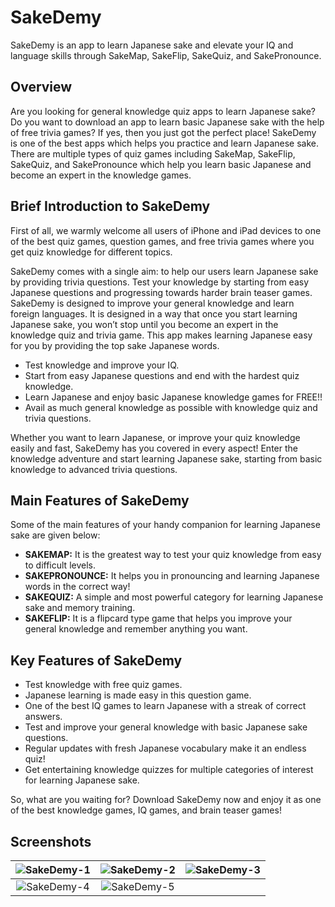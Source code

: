 # SakeDemy

SakeDemy is an app to learn Japanese sake and elevate your IQ and language skills through SakeMap, SakeFlip, SakeQuiz, and SakePronounce.

## Overview

Are you looking for general knowledge quiz apps to learn Japanese sake? Do you want to download an app to learn basic Japanese sake with the help of free trivia games? If yes, then you just got the perfect place! SakeDemy is one of the best apps which helps you practice and learn Japanese sake. There are multiple types of quiz games including SakeMap, SakeFlip, SakeQuiz, and SakePronounce which help you learn basic Japanese and become an expert in the knowledge games.

## Brief Introduction to SakeDemy

First of all, we warmly welcome all users of iPhone and iPad devices to one of the best quiz games, question games, and free trivia games where you get quiz knowledge for different topics.

SakeDemy comes with a single aim: to help our users learn Japanese sake by providing trivia questions. Test your knowledge by starting from easy Japanese questions and progressing towards harder brain teaser games. SakeDemy is designed to improve your general knowledge and learn foreign languages. It is designed in a way that once you start learning Japanese sake, you won’t stop until you become an expert in the knowledge quiz and trivia game. This app makes learning Japanese easy for you by providing the top sake Japanese words.

+ Test knowledge and improve your IQ.
+ Start from easy Japanese questions and end with the hardest quiz knowledge.
+ Learn Japanese and enjoy basic Japanese knowledge games for FREE!!
+ Avail as much general knowledge as possible with knowledge quiz and trivia questions.

Whether you want to learn Japanese, or improve your quiz knowledge easily and fast, SakeDemy has you covered in every aspect! Enter the knowledge adventure and start learning Japanese sake, starting from basic knowledge to advanced trivia questions.

## Main Features of SakeDemy

Some of the main features of your handy companion for learning Japanese sake are given below:

+ **SAKEMAP:** It is the greatest way to test your quiz knowledge from easy to difficult levels.
+ **SAKEPRONOUNCE:** It helps you in pronouncing and learning Japanese words in the correct way!
+ **SAKEQUIZ:** A simple and most powerful category for learning Japanese sake and memory training.
+ **SAKEFLIP:** It is a flipcard type game that helps you improve your general knowledge and remember anything you want.

## Key Features of SakeDemy

+ Test knowledge with free quiz games.
+ Japanese learning is made easy in this question game.
+ One of the best IQ games to learn Japanese with a streak of correct answers.
+ Test and improve your general knowledge with basic Japanese sake questions.
+ Regular updates with fresh Japanese vocabulary make it an endless quiz!
+ Get entertaining knowledge quizzes for multiple categories of interest for learning Japanese sake.

So, what are you waiting for? Download SakeDemy now and enjoy it as one of the best knowledge games, IQ games, and brain teaser games!

## Screenshots

| ![SakeDemy-1](https://github.com/user-attachments/assets/2fc501cc-28eb-46f8-9042-18cd0fa424e8) | ![SakeDemy-2](https://github.com/user-attachments/assets/3b312a31-844b-4dc3-8635-dda2caf37720) | ![SakeDemy-3](https://github.com/user-attachments/assets/2efcb8ca-e4e3-4b66-9f28-ebfe1f9a0204) |
|:-------------------------------------------------------------------------------------------------:|:-------------------------------------------------------------------------------------------------:|:-------------------------------------------------------------------------------------------------:|
| ![SakeDemy-4](https://github.com/user-attachments/assets/db1f7a51-3f32-4cac-9152-1e2f8a89cd4f) | ![SakeDemy-5](https://github.com/user-attachments/assets/f6687e68-4822-4e7a-af14-aae1b1881567) |                                                                                               |


